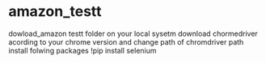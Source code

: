 # amazon_testt
dowload_amazon testt folder on your local sysetm
download chormedriver acording to your chrome version and change path of chromdriver path
install folwing packages
!pip install selenium
